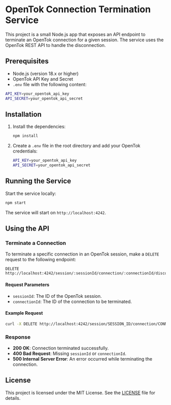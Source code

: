 # OpenTok Connection Termination Service

This project is a small Node.js app that exposes an API endpoint to terminate an OpenTok connection for a given session. The service uses the OpenTok REST API to handle the disconnection.

## Prerequisites

- Node.js (version 18.x or higher)
- OpenTok API Key and Secret
- `.env` file with the following content:

```bash
API_KEY=your_opentok_api_key
API_SECRET=your_opentok_api_secret
```

## Installation

1. Install the dependencies:

   ```bash
   npm install
   ```

2. Create a `.env` file in the root directory and add your OpenTok credentials:

   ```bash
   API_KEY=your_opentok_api_key
   API_SECRET=your_opentok_api_secret
   ```

## Running the Service

Start the service locally:

```bash
npm start
```

The service will start on `http://localhost:4242`.

## Using the API

### Terminate a Connection

To terminate a specific connection in an OpenTok session, make a `DELETE` request to the following endpoint:

```
DELETE http://localhost:4242/session/:sessionId/connection/:connectionId/disconnect
```

#### Request Parameters

- `sessionId`: The ID of the OpenTok session.
- `connectionId`: The ID of the connection to be terminated.

#### Example Request

```bash
curl -X DELETE http://localhost:4242/session/SESSION_ID/connection/CONNECTION_ID/disconnect
```

### Response

- **200 OK**: Connection terminated successfully.
- **400 Bad Request**: Missing `sessionId` or `connectionId`.
- **500 Internal Server Error**: An error occurred while terminating the connection.

## License

This project is licensed under the MIT License. See the [LICENSE](LICENSE) file for details.
